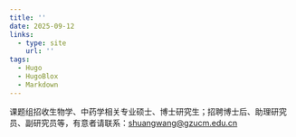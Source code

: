 ```yaml
---
title: ''
date: 2025-09-12
links:
  - type: site
    url: ''
tags:
  - Hugo
  - HugoBlox
  - Markdown
---
```


课题组招收生物学、中药学相关专业硕士、博士研究生；招聘博士后、助理研究员、副研究员等，有意者请联系：shuangwang@gzucm.edu.cn
